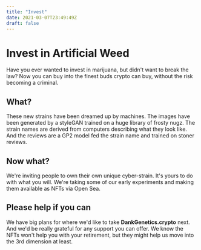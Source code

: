 ```yaml
---
title: "Invest"
date: 2021-03-07T23:49:49Z
draft: false
---
```


# Invest in Artificial Weed

Have you ever wanted to invest in marijuana, but didn't want to break the law? Now you can buy into the finest buds crypto can buy, without the risk becoming a criminal.

## What?

These new strains have been dreamed up by machines. The images have been generated by a styleGAN trained on a huge library of frosty nugz. The strain names are derived from computers describing what they look like. And the reviews are a GP2 model fed the strain name and trained on stoner reviews.

## Now what?

We're inviting people to own their own unique cyber-strain. It's yours to do with what you will. We're taking some of our early experiments and making them available as NFTs via Open Sea.

## Please help if you can

We have big plans for where we'd like to take **DankGenetics.crypto** next. And we'd be really grateful for any support you can offer. We know the NFTs won't help you with your retirement, but they might help us move into the 3rd dimension at least.